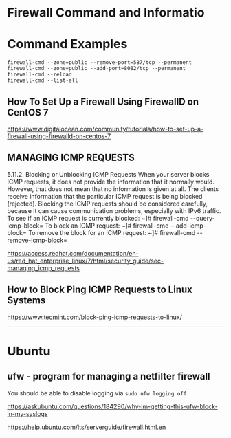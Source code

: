 # Firewall Command and Informatio

# Command Examples
```
firewall-cmd --zone=public --remove-port=587/tcp --permanent
firewall-cmd --zone=public --add-port=8082/tcp --permanent
firewall-cmd --reload
firewall-cmd --list-all
```


## How To Set Up a Firewall Using FirewallD on CentOS 7
https://www.digitalocean.com/community/tutorials/how-to-set-up-a-firewall-using-firewalld-on-centos-7


## MANAGING ICMP REQUESTS
5.11.2. Blocking or Unblocking ICMP Requests
When your server blocks ICMP requests, it does not provide the information that it normally would. However, that does not mean that no information is given at all. The clients receive information that the particular ICMP request is being blocked (rejected). Blocking the ICMP requests should be considered carefully, because it can cause communication problems, especially with IPv6 traffic.
To see if an ICMP request is currently blocked:
~]# firewall-cmd --query-icmp-block=<icmptype>
To block an ICMP request:
~]# firewall-cmd --add-icmp-block=<icmptype>
To remove the block for an ICMP request:
~]# firewall-cmd --remove-icmp-block=<icmptype>

https://access.redhat.com/documentation/en-us/red_hat_enterprise_linux/7/html/security_guide/sec-managing_icmp_requests


## How to Block Ping ICMP Requests to Linux Systems
https://www.tecmint.com/block-ping-icmp-requests-to-linux/


-----------------------
# Ubuntu
##  ufw - program for managing a netfilter firewall
You should be able to disable logging via
`sudo ufw logging off`


https://askubuntu.com/questions/184290/why-im-getting-this-ufw-block-in-my-syslogs


https://help.ubuntu.com/lts/serverguide/firewall.html.en
